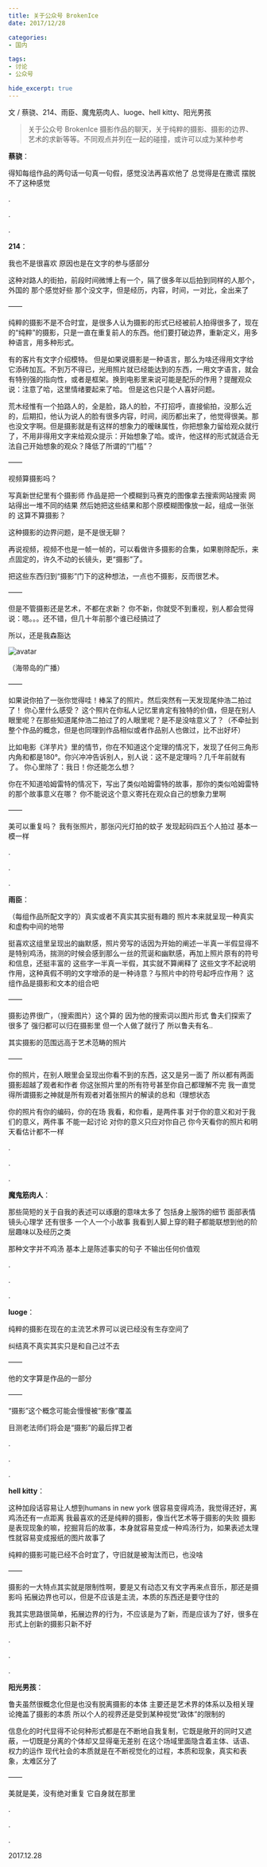 ```yaml
---
title: 关于公众号 BrokenIce
date: 2017/12/28

categories:
- 国内

tags:
- 讨论
- 公众号

hide_excerpt: true
---
```


文 / 蔡骁、214、雨臣、魔鬼筋肉人、luoge、hell kitty、阳光男孩

> 关于公众号 BrokenIce 摄影作品的聊天，关于纯粹的摄影、摄影的边界、艺术的求新等等。不同观点并列在一起的碰撞，或许可以成为某种参考

<!--more-->




**蔡骁**：

得知每组作品的两句话一句真一句假，感觉没法再喜欢他了
总觉得是在撒谎
摆脱不了这种感觉

.

.

.

**214**：

我也不是很喜欢
原因也是在文字的参与感部分

这种对路人的街拍，前段时间微博上有一个，隔了很多年以后拍到同样的人那个，外国的
那个感觉好些
那个没文字，但是经历，内容，时间，一对比，全出来了


——



纯粹的摄影不是不合时宜，是很多人认为摄影的形式已经被前人拍得很多了，现在的“纯粹”的摄影，只是一直在重复前人的东西。他们要打破边界，重新定义，用多种语言，用多种形式。

有的客片有文字介绍模特。
但是如果说摄影是一种语言，那么为啥还得用文字给它添砖加瓦。不到万不得已，光用照片就已经能达到的东西，一用文字语言，就会有特别强的指向性，或者是框架。换到电影里来说可能是配乐的作用？提醒观众说：注意了哈，这里情绪要起来了哈。
但是这也只是个人喜好问题。

荒木经惟有一个拍路人的，全是脸，路人的脸，不打招呼，直接偷拍，没那么近的，后期扣，他认为说人的脸有很多内容，时间，阅历都出来了，他觉得很美。那也没文字啊。但是摄影就是有这样的想象力的暧昧属性，你把想象力留给观众就行了，不用非得用文字来给观众提示：开始想象了哈。或许，他这样的形式就适合无法自己开始想象的观众？降低了所谓的“门槛”？


——


视频算摄影吗？

写真新世纪里有个摄影师
作品是把一个模糊到马赛克的图像拿去搜索网站搜索
网站得出一堆不同的结果
然后她把这些结果和那个原模糊图像放一起，组成一张张的
这算不算摄影？

这种摄影的边界问题，是不是很无聊？

再说视频，视频不也是一帧一帧的，可以看做许多摄影的合集，如果剔除配乐，来点固定的，许久不动的长镜头，更“摄影”了。

把这些东西归到“摄影”门下的这种想法，一点也不摄影，反而很艺术。



——


但是不管摄影还是艺术，不都在求新？
你不新，你就受不到重视，别人都会觉得说：嗯。。。还不错，但几十年前那个谁已经搞过了

所以，还是我森豁达

![avatar](/images/0002/01.jpg)

（海带岛的广播）


——


如果说你拍了一张你觉得哇！棒呆了的照片。然后突然有一天发现尾仲浩二拍过了！
你心里什么感受？
这个照片在你私人记忆里肯定有独特的价值，但是在别人眼里呢？在那些知道尾仲浩二拍过了的人眼里呢？是不是没啥意义了？（不牵扯到整个作品的概念，但是也同理到作品相似或者作品别人也做过，比不出好坏）

比如电影《洋芋片》里的情节，你在不知道这个定理的情况下，发现了任何三角形内角和都是180°。你兴冲冲告诉别人，别人说：这不是定理吗？几千年前就有了。
你心里除了：我日！你还能怎么想？

你在不知道哈姆雷特的情况下，写出了类似哈姆雷特的故事，那你的类似哈姆雷特的那个故事意义在哪？
你不能说这个意义寄托在观众自己的想象力里啊


——


美可以重复吗？
我有张照片，那张闪光灯拍的蚊子
发现起码四五个人拍过
基本一模一样

.

.

.

**雨臣**：

（每组作品所配文字的）真实或者不真实其实挺有趣的
照片本来就呈现一种真实和虚构中间的地带

挺喜欢这组里呈现出的幽默感，照片旁写的话因为开始的阐述一半真一半假显得不是特别鸡汤，揣测的时候会感到那么一丝的荒诞和幽默感，再加上照片原有的符号和信息，还挺丰富的
这些字一半真一半假，其实就不算阐释了
这些文字不起说明作用，这种真假不明的文字增添的是一种诗意？与照片中的符号起呼应作用？
这组作品是摄影和文本的组合吧


——


摄影边界很广，（搜索图片）这个算的
因为他的搜索词以图片形式
鲁夫们探索了很多了
强归都可以归在摄影里
但一个人做了就行了
所以鲁夫有名..

其实摄影的范围远高于艺术范畴的照片


——


你的照片，在别人眼里会呈现出你看不到的东西，这又是另一面了
所以都有两面
摄影超越了观者和作者
你这张照片里的所有符号甚至你自己都理解不完
我一直觉得所谓摄影之神就是所有观者对着张照片的解读的总和（理想状态

你的照片有你的编码，你的在场
我看，和你看，是两件事
对于你的意义和对于我们的意义，两件事
不能一起讨论
对你的意义只应对你自己
你今天看你的照片和明天看估计都不一样

.

.

.

**魔鬼筋肉人**：

那些简短的关于自我的表述可以琢磨的意味太多了 包括身上服饰的细节 面部表情镜头心理学 还有很多
一个人一个小故事
我看到人脚上穿的鞋子都能联想到他的阶层趣味以及经历之类

那种文字并不鸡汤 基本上是陈述事实的句子 不输出任何价值观

.

.

.

**luoge**：

纯粹的摄影在现在的主流艺术界可以说已经没有生存空间了

纠结真不真实其实只是和自己过不去


——


他的文字算是作品的一部分


——


“摄影”这个概念可能会慢慢被“影像”覆盖

目测老法师们将会是“摄影”的最后捍卫者

.

.

.

**hell kitty**：

这种加段话容易让人想到humans in new york
很容易变得鸡汤，我觉得还好，离鸡汤还有一点距离
我最喜欢的还是纯粹的摄影，像当代艺术等于摄影的失败
摄影是表现现象的嘛，挖掘背后的故事，本身就容易变成一种鸡汤行为，如果表述太理性就容易变成报纸的图片故事了

纯粹的摄影可能已经不合时宜了，守旧就是被淘汰而已，也没啥


——


摄影的一大特点其实就是限制性啊，要是又有动态又有文字再来点音乐，那还是摄影吗
拓展边界也可以，但是不应该是主流，本质的东西还是要守住的

我其实思路很简单，拓展边界的行为，不应该是为了新，而是应该为了好，很多在形式上创新的摄影只新不好

.

.

.

**阳光男孩**：

鲁夫虽然很概念化但是也没有脱离摄影的本体
主要还是艺术界的体系以及相关理论掩盖了摄影的本质
所以个人的视界还是受到某种视觉“政体”的限制的

信息化的时代显得不论何种形式都是在不断地自我复制，它既是敞开的同时又遮蔽，一切既是分离的个体却又显得毫无差别
在这个场域里面隐含着主体、话语、权力的运作
现代社会的本质就是在不断视觉化的过程，本质和现象，真实和表象，太难区分了


——


美就是美，没有绝对重复
它自身就在那里

.

.

.

2017.12.28

